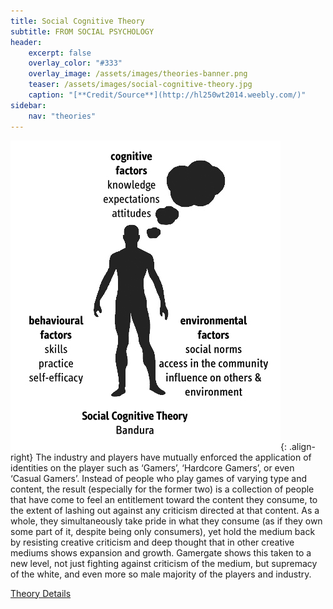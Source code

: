 ```yaml
---
title: Social Cognitive Theory
subtitle: FROM SOCIAL PSYCHOLOGY
header:
    excerpt: false
    overlay_color: "#333"
    overlay_image: /assets/images/theories-banner.png
    teaser: /assets/images/social-cognitive-theory.jpg
    caption: "[**Credit/Source**](http://hl250wt2014.weebly.com/)"
sidebar:
    nav: "theories"
---
```


![social cognitive theory](/assets/images/social-cognitive-theory.jpg){: .align-right}
The industry and players have mutually enforced the application of identities on the player such as ‘Gamers’, ‘Hardcore Gamers’, or even ‘Casual Gamers’. Instead of people who play games of varying type and content, the result (especially for the former two) is a collection of people that have come to feel an entitlement toward the content they consume, to the extent of lashing out against any criticism directed at that content. As a whole, they simultaneously take pride in what they consume (as if they own some part of it, despite being only consumers), yet hold the medium back by resisting creative criticism and deep thought that in other creative mediums shows expansion and growth. Gamergate shows this taken to a new level, not just fighting against criticism of the medium, but supremacy of the white, and even more so male majority of the players and industry.

[Theory Details](https://www.utwente.nl/cw/theorieenoverzicht/Theory%20Clusters/Interpersonal%20Communication%20and%20Relations/Social_cognitive_theory/)